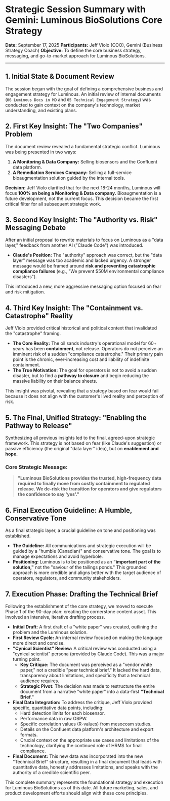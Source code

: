 # Strategic Session Summary with Gemini: Luminous BioSolutions Core Strategy
**Date:** September 17, 2025
**Participants:** Jeff Violo (COO), Gemini (Business Strategy Coach)
**Objective:** To define the core business strategy, messaging, and go-to-market approach for Luminous BioSolutions.

---

## 1. Initial State & Document Review

The session began with the goal of defining a comprehensive business and engagement strategy for Luminous. An initial review of internal documents (`06 Luminous Docs in MD` and `05 Technical Engagement Strategy`) was conducted to gain context on the company's technology, market understanding, and existing plans.

## 2. First Key Insight: The "Two Companies" Problem

The document review revealed a fundamental strategic conflict. Luminous was being presented in two ways:
1.  **A Monitoring & Data Company:** Selling biosensors and the Confluent data platform.
2.  **A Remediation Services Company:** Selling a full-service bioaugmentation solution guided by the internal tools.

**Decision:** Jeff Violo clarified that for the next 18-24 months, Luminous will focus **100% on being a Monitoring & Data company.** Bioaugmentation is a future development, not the current focus. This decision became the first critical filter for all subsequent strategic work.

## 3. Second Key Insight: The "Authority vs. Risk" Messaging Debate

After an initial proposal to rewrite materials to focus on Luminous as a "data layer," feedback from another AI ("Claude Code") was introduced.

*   **Claude's Position:** The "authority" approach was correct, but the "data layer" message was too academic and lacked urgency. A stronger message would be framed around **risk and preventing catastrophic compliance failures** (e.g., "We prevent $50M environmental compliance disasters").

This introduced a new, more aggressive messaging option focused on fear and risk mitigation.

## 4. Third Key Insight: The "Containment vs. Catastrophe" Reality

Jeff Violo provided critical historical and political context that invalidated the "catastrophe" framing.

*   **The Core Reality:** The oil sands industry's operational model for 60+ years has been **containment**, not release. Operators do not perceive an imminent risk of a sudden "compliance catastrophe." Their primary pain point is the chronic, ever-increasing cost and liability of indefinite containment.
*   **The True Motivation:** The goal for operators is not to avoid a sudden disaster, but to find a **pathway to closure** and begin reducing the massive liability on their balance sheets.

This insight was pivotal, revealing that a strategy based on fear would fail because it does not align with the customer's lived reality and perception of risk.

## 5. The Final, Unified Strategy: "Enabling the Pathway to Release"

Synthesizing all previous insights led to the final, agreed-upon strategic framework. This strategy is not based on fear (like Claude's suggestion) or passive efficiency (the original "data layer" idea), but on **enablement and hope.**

### Core Strategic Message:

> **"Luminous BioSolutions provides the trusted, high-frequency data required to finally move from costly containment to regulated release. We de-risk the transition for operators and give regulators the confidence to say 'yes'."**

## 6. Final Execution Guideline: A Humble, Conservative Tone

As a final strategic layer, a crucial guideline on tone and positioning was established.

*   **The Guideline:** All communications and strategic execution will be guided by a "humble (Canadian)" and conservative tone. The goal is to manage expectations and avoid hyperbole.
*   **Positioning:** Luminous is to be positioned as an **"important part of the solution,"** not the "saviour of the tailings ponds." This grounded approach is more credible and aligns better with the target audience of operators, regulators, and community stakeholders.

## 7. Execution Phase: Drafting the Technical Brief

Following the establishment of the core strategy, we moved to execute Phase 1 of the 90-day plan: creating the cornerstone content asset. This involved an intensive, iterative drafting process.

*   **Initial Draft:** A first draft of a "white paper" was created, outlining the problem and the Luminous solution.
*   **First Review Cycle:** An internal review focused on making the language more direct and concise.
*   **"Cynical Scientist" Review:** A critical review was conducted using a "cynical scientist" persona (provided by Claude Code). This was a major turning point.
    *   **Key Critique:** The document was perceived as a "vendor white paper," not a credible "peer technical brief." It lacked the hard data, transparency about limitations, and specificity that a technical audience requires.
    *   **Strategic Pivot:** The decision was made to restructure the entire document from a narrative "white paper" into a data-first **"Technical Brief."**
*   **Final Data Integration:** To address the critique, Jeff Violo provided specific, quantitative data points, including:
    *   Hard detection limits for each biosensor.
    *   Performance data in raw OSPW.
    *   Specific correlation values (R-values) from mesocosm studies.
    *   Details on the Confluent data platform's architecture and export formats.
    *   Crucial context on the appropriate use cases and limitations of the technology, clarifying the continued role of HRMS for final compliance.
*   **Final Document:** This new data was incorporated into the new "Technical Brief" structure, resulting in a final document that leads with quantitative data, honestly addresses limitations, and speaks with the authority of a credible scientific peer.

This complete summary represents the foundational strategy and execution for Luminous BioSolutions as of this date. All future marketing, sales, and product development efforts should align with these core principles.